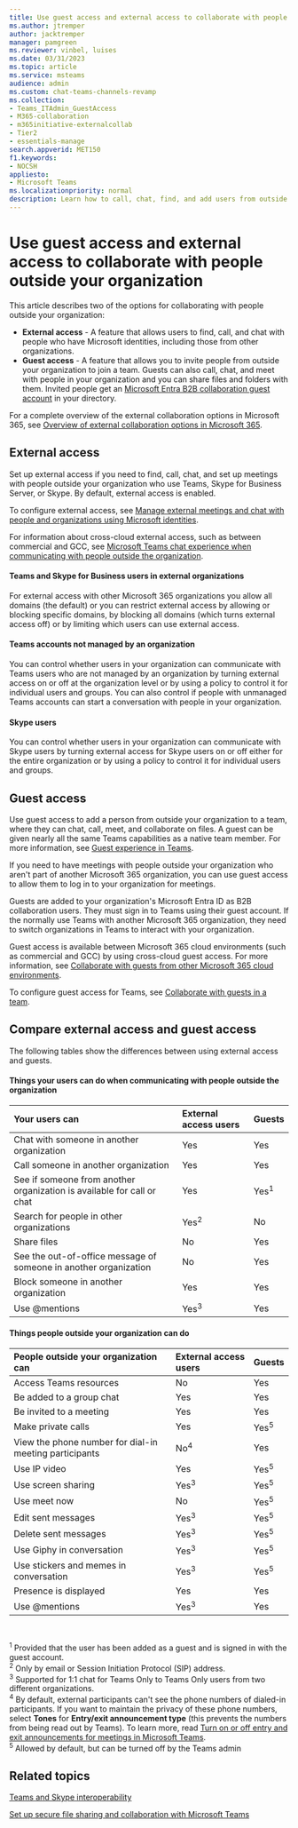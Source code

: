 ```yaml
---
title: Use guest access and external access to collaborate with people outside your organization
ms.author: jtremper
author: jacktremper
manager: pamgreen
ms.reviewer: vinbel, luises
ms.date: 03/31/2023
ms.topic: article
ms.service: msteams
audience: admin
ms.custom: chat-teams-channels-revamp
ms.collection: 
- Teams_ITAdmin_GuestAccess
- M365-collaboration
- m365initiative-externalcollab
- Tier2
- essentials-manage
search.appverid: MET150
f1.keywords:
- NOCSH
appliesto: 
- Microsoft Teams
ms.localizationpriority: normal
description: Learn how to call, chat, find, and add users from outside the organization in Microsoft Teams using external access and guest access.
---
```


# Use guest access and external access to collaborate with people outside your organization

This article describes two of the options for collaborating with people outside your organization:

- **External access** - A feature that allows users to find, call, and chat with people who have Microsoft identities, including those from other organizations.
- **Guest access** - A feature that allows you to invite people from outside your organization to join a team. Guests can also call, chat, and meet with people in your organization and you can share files and folders with them. Invited people get an [Microsoft Entra B2B collaboration guest account](/azure/active-directory/external-identities/what-is-b2b) in your directory.

For a complete overview of the external collaboration options in Microsoft 365, see [Overview of external collaboration options in Microsoft 365](/microsoft-365/enterprise/external-guest-access).

## External access

Set up external access if you need to find, call, chat, and set up meetings with people outside your organization who use Teams, Skype for Business Server, or Skype. By default, external access is enabled.

To configure external access, see [Manage external meetings and chat with people and organizations using Microsoft identities](trusted-organizations-external-meetings-chat.md).

For information about cross-cloud external access, such as between commercial and GCC, see [Microsoft Teams chat experience when communicating with people outside the organization](native-chat-for-external-users.md).

#### Teams and Skype for Business users in external organizations

For external access with other Microsoft 365 organizations you allow all domains (the default) or you can restrict external access by allowing or blocking specific domains, by blocking all domains (which turns external access off) or by limiting which users can use external access.

#### Teams accounts not managed by an organization

You can control whether users in your organization can communicate with Teams users who are not managed by an organization by turning external access on or off at the organization level or by using a policy to control it for individual users and groups. You can also control if people with unmanaged Teams accounts can start a conversation with people in your organization.

#### Skype users

You can control whether users in your organization can communicate with Skype users by turning external access for Skype users on or off either for the entire organization  or by using a policy to control it for individual users and groups.

## Guest access

Use guest access to add a person from outside your organization to a team, where they can chat, call, meet, and collaborate on files. A guest can be given nearly all the same Teams capabilities as a native team member. For more information, see [Guest experience in Teams](guest-experience.md).

If you need to have meetings with people outside your organization who aren't part of another Microsoft 365 organization, you can use guest access to allow them to log in to your organization for meetings.

Guests are added to your organization's Microsoft Entra ID as B2B collaboration users. They must sign in to Teams using their guest account. If the normally use Teams with another Microsoft 365 organization, they need to switch organizations in Teams to interact with your organization.

Guest access is available between Microsoft 365 cloud environments (such as commercial and GCC) by using cross-cloud guest access. For more information, see [Collaborate with guests from other Microsoft 365 cloud environments](/microsoft-365/solutions/collaborate-guests-cross-cloud).

To configure guest access for Teams, see [Collaborate with guests in a team](/microsoft-365/solutions/collaborate-as-team).

## Compare external access and guest access

The following tables show the differences between using external access and guests.

#### Things your users can do when communicating with people outside the organization

| Your users can | External access users | Guests |
|:---------|:-----------------------|:--------------------|
| Chat with someone in another organization | Yes | Yes |
| Call someone in another organization | Yes | Yes |
| See if someone from another organization is available for call or chat | Yes | Yes<sup>1</sup> |
| Search for people in other organizations | Yes<sup>2</sup> | No |
| Share files | No | Yes |
| See the out-of-office message of someone in another organization | No | Yes |
| Block someone in another organization  | Yes | Yes |
| Use @mentions | Yes<sup>3</sup> | Yes |

#### Things people outside your organization can do

| People outside your organization can | External access users | Guests |
|:---------|:-----------------------|:--------------------|
| Access Teams resources | No | Yes |
| Be added to a group chat | Yes | Yes |
| Be invited to a meeting | Yes | Yes |
| Make private calls | Yes | Yes<sup>5</sup> |
| View the phone number for dial-in meeting participants | No<sup>4</sup> | Yes |
| Use IP video | Yes | Yes<sup>5</sup> |
| Use screen sharing | Yes<sup>3</sup> | Yes<sup>5</sup> |
| Use meet now | No | Yes<sup>5</sup> |
| Edit sent messages | Yes<sup>3</sup> | Yes<sup>5</sup> |
| Delete sent messages | Yes<sup>3</sup> | Yes<sup>5</sup> |
| Use Giphy in conversation | Yes<sup>3</sup> | Yes<sup>5</sup> |
| Use stickers and memes in conversation | Yes<sup>3</sup> | Yes<sup>5</sup> |
| Presence is displayed | Yes | Yes |
| Use @mentions | Yes<sup>3</sup> | Yes |

<br>

<sup>1</sup> Provided that the user has been added as a guest and is signed in with the guest account.<br>
<sup>2</sup> Only by email or Session Initiation Protocol (SIP) address.<br>
<sup>3</sup> Supported for 1:1 chat for Teams Only to Teams Only users from two different organizations. <br>
<sup>4</sup> By default, external participants can't see the phone numbers of dialed-in participants. If you want to maintain the privacy of these phone numbers, select **Tones** for **Entry/exit announcement type** (this prevents the numbers from being read out by Teams). To learn more, read [Turn on or off entry and exit announcements for meetings in Microsoft Teams](turn-on-or-off-entry-and-exit-announcements-for-meetings-in-teams.md). <br>
<sup>5</sup> Allowed by default, but can be turned off by the Teams admin


## Related topics

[Teams and Skype interoperability](teams-skype-interop.md)

[Set up secure file sharing and collaboration with Microsoft Teams](/microsoft-365/solutions/setup-secure-collaboration-with-teams)

